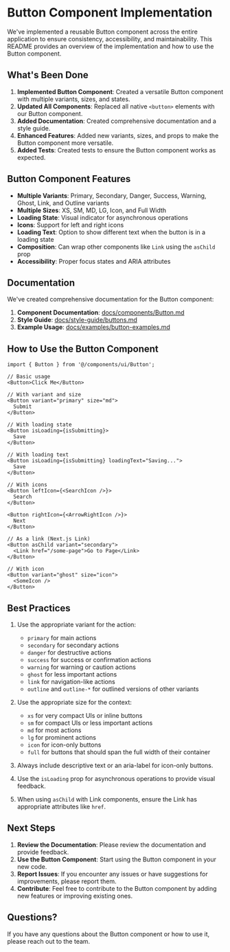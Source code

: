 # Button Component Implementation

We've implemented a reusable Button component across the entire application to ensure consistency, accessibility, and maintainability. This README provides an overview of the implementation and how to use the Button component.

## What's Been Done

1. **Implemented Button Component**: Created a versatile Button component with multiple variants, sizes, and states.
2. **Updated All Components**: Replaced all native `<button>` elements with our Button component.
3. **Added Documentation**: Created comprehensive documentation and a style guide.
4. **Enhanced Features**: Added new variants, sizes, and props to make the Button component more versatile.
5. **Added Tests**: Created tests to ensure the Button component works as expected.

## Button Component Features

- **Multiple Variants**: Primary, Secondary, Danger, Success, Warning, Ghost, Link, and Outline variants
- **Multiple Sizes**: XS, SM, MD, LG, Icon, and Full Width
- **Loading State**: Visual indicator for asynchronous operations
- **Icons**: Support for left and right icons
- **Loading Text**: Option to show different text when the button is in a loading state
- **Composition**: Can wrap other components like `Link` using the `asChild` prop
- **Accessibility**: Proper focus states and ARIA attributes

## Documentation

We've created comprehensive documentation for the Button component:

1. **Component Documentation**: [docs/components/Button.md](docs/components/Button.md)
2. **Style Guide**: [docs/style-guide/buttons.md](docs/style-guide/buttons.md)
3. **Example Usage**: [docs/examples/button-examples.md](docs/examples/button-examples.md)

## How to Use the Button Component

```tsx
import { Button } from '@/components/ui/Button';

// Basic usage
<Button>Click Me</Button>

// With variant and size
<Button variant="primary" size="md">
  Submit
</Button>

// With loading state
<Button isLoading={isSubmitting}>
  Save
</Button>

// With loading text
<Button isLoading={isSubmitting} loadingText="Saving...">
  Save
</Button>

// With icons
<Button leftIcon={<SearchIcon />}>
  Search
</Button>

<Button rightIcon={<ArrowRightIcon />}>
  Next
</Button>

// As a link (Next.js Link)
<Button asChild variant="secondary">
  <Link href="/some-page">Go to Page</Link>
</Button>

// With icon
<Button variant="ghost" size="icon">
  <SomeIcon />
</Button>
```

## Best Practices

1. Use the appropriate variant for the action:
   - `primary` for main actions
   - `secondary` for secondary actions
   - `danger` for destructive actions
   - `success` for success or confirmation actions
   - `warning` for warning or caution actions
   - `ghost` for less important actions
   - `link` for navigation-like actions
   - `outline` and `outline-*` for outlined versions of other variants

2. Use the appropriate size for the context:
   - `xs` for very compact UIs or inline buttons
   - `sm` for compact UIs or less important actions
   - `md` for most actions
   - `lg` for prominent actions
   - `icon` for icon-only buttons
   - `full` for buttons that should span the full width of their container

3. Always include descriptive text or an aria-label for icon-only buttons.

4. Use the `isLoading` prop for asynchronous operations to provide visual feedback.

5. When using `asChild` with Link components, ensure the Link has appropriate attributes like `href`.

## Next Steps

1. **Review the Documentation**: Please review the documentation and provide feedback.
2. **Use the Button Component**: Start using the Button component in your new code.
3. **Report Issues**: If you encounter any issues or have suggestions for improvements, please report them.
4. **Contribute**: Feel free to contribute to the Button component by adding new features or improving existing ones.

## Questions?

If you have any questions about the Button component or how to use it, please reach out to the team.
